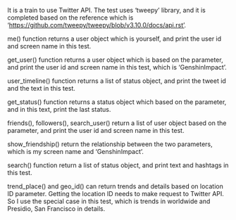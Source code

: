 It is a train to use Twitter API. The test uses ‘tweepy’ library, and it is completed based on the reference which is ‘https://github.com/tweepy/tweepy/blob/v3.10.0/docs/api.rst’.

me() function returns a user object which is yourself, and print the user id and screen name in this test.

get_user() function returns a user object which is based on the parameter, and print the user id and screen name in this test, which is ‘GenshinImpact’.

user_timeline() function returns a list of status object, and print the tweet id and the text in this test.

get_status() function returns a status object which based on the parameter, and in this text, print the last status.

friends(), followers(), search_user() return a list of user object based on the parameter, and print the user id and screen name in this test.

show_friendship() return the relationship between the two parameters, which is my screen name and ‘GenshinImpact’.

search() function return a list of status object, and print text and hashtags in this test.

trend_place() and geo_id() can return trends and details based on location ID parameter. Getting the location ID needs to make request to Twitter API. So I use the special case in this test, which is trends in worldwide and Presidio, San Francisco in details.
